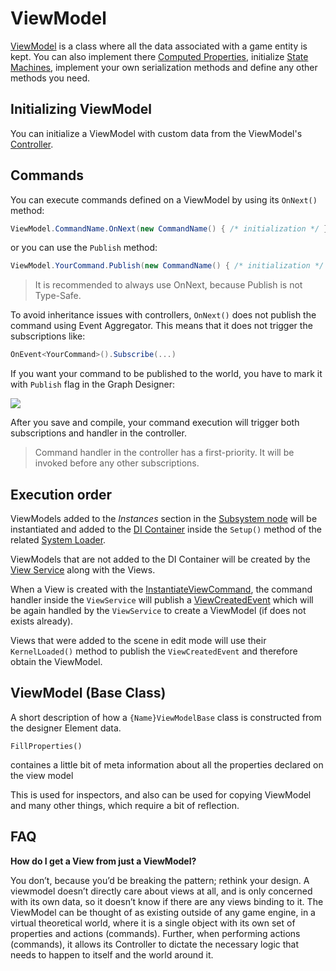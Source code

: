 # ViewModel

[ViewModel](view-models.md) is a class where all the data associated with a game entity is kept. You can also implement there [Computed Properties](nodes/computed-property-node.md), initialize [State Machines](nodes/reactive-state-machine-node.md), implement your own serialization methods and define any other methods you need.

## Initializing ViewModel

You can initialize a ViewModel with custom data from the ViewModel's [Controller](controller.md).

## Commands

You can execute commands defined on a ViewModel by using its `OnNext()` method:

```csharp
ViewModel.CommandName.OnNext(new CommandName() { /* initialization */ })
```

or you can use the `Publish` method:

```csharp
ViewModel.YourCommand.Publish(new CommandName() { /* initialization */ } )
```

> It is recommended to always use OnNext, because Publish is not Type-Safe.

To avoid inheritance issues with controllers, `OnNext()` does not publish the command using Event Aggregator. This means that it does not trigger the subscriptions like:

```csharp
OnEvent<YourCommand>().Subscribe(...)
```

If you want your command to be published to the world, you have to mark it with `Publish` flag in the Graph Designer:

![](http://i.imgur.com/CuAou2A.png)

After you save and compile, your command execution will trigger both subscriptions and handler in the controller.

> Command handler in the controller has a first-priority. It will be invoked before any other subscriptions.

## Execution order

ViewModels added to the _Instances_ section in the [Subsystem node](nodes/subsystem-node.md) will be instantiated and added to the [DI Container](di-ioc-container.md) inside the `Setup()` method of the related [System Loader](system-loaders.md).

ViewModels that are not added to the DI Container will be created by the [View Service](view-service.md) along with the Views.

When a View is created with the [InstantiateViewCommand](classes/instantiateviewcommand.md), the command handler inside the `ViewService` will publish a [ViewCreatedEvent](classes/viewcreatedevent.md) which will be again handled by the `ViewService` to create a ViewModel (if does not exists already).

Views that were added to the scene in edit mode will use their `KernelLoaded()` method to publish the `ViewCreatedEvent` and therefore obtain the ViewModel.

## ViewModel (Base Class)

A short description of how a `{Name}ViewModelBase` class is constructed from the designer Element data.

`FillProperties()`

containes a little bit of meta information about all the properties declared on the view model

This is used for inspectors, and also can be used for copying ViewModel and many other things, which require a bit of reflection.

## FAQ

**How do I get a View from just a ViewModel?**

 You don’t, because you’d be breaking the pattern; rethink your design.
 A viewmodel doesn’t directly care about views at all, and is only concerned with its own data, so it doesn’t know if there are any views binding to it. The ViewModel can be thought of as existing outside of any game engine, in a virtual theoretical world, where it is a single object with its own set of properties and actions (commands). Further, when performing actions (commands), it allows its Controller to dictate the necessary logic that needs to happen to itself and the world around it.
